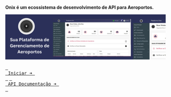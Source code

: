 **Onix é um ecossistema de desenvolvimento de API para Aeroportos.**

![Banner da Organização](https://raw.githubusercontent.com/onixaeroportos/.github/refs/heads/main/profile/banner-onix.png)

[<kbd> <br> Iniciar ➜ <br> </kbd>](https://app.onixaeroportos.com.br) [<kbd> <br> API Documentação ➜ <br> </kbd>](https://docs.api.onixaeroportos.com.br)
